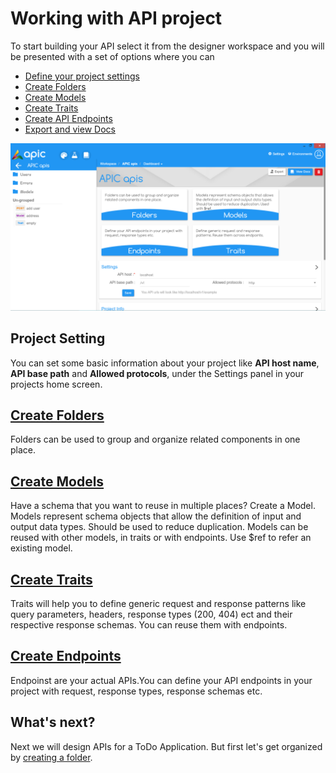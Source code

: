 # Working with API project

To start building your API select it from the designer workspace and you will be presented with a set of options where you can

* [Define your project settings](working-with-api-design.md#proj-setting)
* [Create Folders](create-folder.md)
* [Create Models](create-model.md)
* [Create Traits](create-trait.md)
* [Create API Endpoints](create-endpoint.md)
* [Export and view Docs](export-docs.md)

![](../.gitbook/assets/apic-project-home.PNG)

## Project Setting <a id="proj-setting"></a>

You can set some basic information about your project like **API host name**, **API base path** and **Allowed protocols**, under the Settings panel in your projects home screen.

## [**Create Folders**](create-folder.md) <a id="create-folder"></a>

Folders can be used to group and organize related components in one place.

## [Create Models](create-model.md) <a id="create-models"></a>

Have a schema that you want to reuse in multiple places? Create a Model. Models represent schema objects that allow the definition of input and output data types. Should be used to reduce duplication. Models can be reused with other models, in traits or with endpoints. Use $ref to refer an existing model.

## [Create Traits](create-trait.md) <a id="create-traits"></a>

Traits will help you to define generic request and response patterns like query parameters, headers, response types \(200, 404\) ect and their respective response schemas. You can reuse them with endpoints.

## [Create Endpoints](create-endpoint.md) <a id="create-endp"></a>

Endpoinst are your actual APIs.You can define your API endpoints in your project with request, response types, response schemas etc.

## What's next?

Next we will design APIs for a ToDo Application. But first let's get organized by [creating a folder](create-folder.md).

